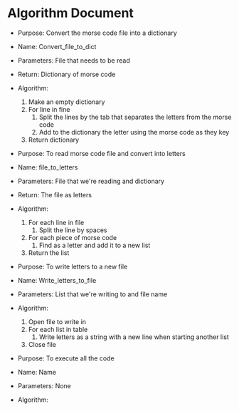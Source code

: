 # Algorithm Document


* Purpose: Convert the morse code file into a dictionary
* Name: Convert_file_to_dict
* Parameters: File that needs to be read 
* Return: Dictionary of morse code
* Algorithm:
    1. Make an empty dictionary
    2. For line in fine
       1. Split the lines by the tab that separates the letters from the morse code
       2. Add to the dictionary the letter using the morse code as they key
    3. Return dictionary


* Purpose: To read morse code file and convert into letters
* Name: file_to_letters
* Parameters: File that we're reading and dictionary
* Return: The file as letters
* Algorithm:
  1. For each line in file
     1. Split the line by spaces
  2. For each piece of morse code
     1. Find as a letter and add it to a new list
  3. Return the list


* Purpose: To write letters to a new file
* Name: Write_letters_to_file
* Parameters: List that we're writing to and file name
* Algorithm:
  1. Open file to write in
  2. For each list in table
     1. Write letters as a string with a new line when starting another list
  3. Close file


* Purpose: To execute all the code
* Name: Name
* Parameters: None
* Algorithm: